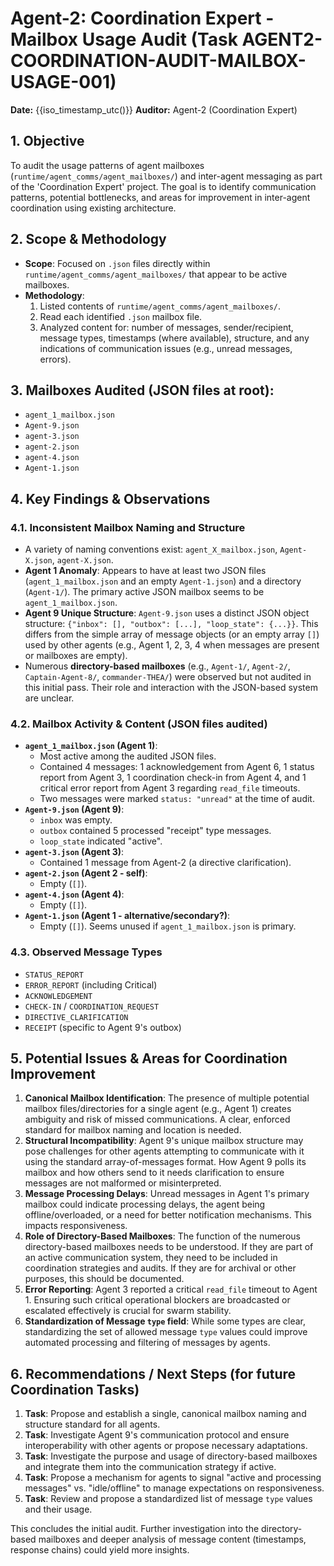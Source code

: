 # Agent-2: Coordination Expert - Mailbox Usage Audit (Task AGENT2-COORDINATION-AUDIT-MAILBOX-USAGE-001)

**Date:** {{iso_timestamp_utc()}}
**Auditor:** Agent-2 (Coordination Expert)

## 1. Objective
To audit the usage patterns of agent mailboxes (`runtime/agent_comms/agent_mailboxes/`) and inter-agent messaging as part of the 'Coordination Expert' project. The goal is to identify communication patterns, potential bottlenecks, and areas for improvement in inter-agent coordination using existing architecture.

## 2. Scope & Methodology
- **Scope**: Focused on `.json` files directly within `runtime/agent_comms/agent_mailboxes/` that appear to be active mailboxes.
- **Methodology**:
    1. Listed contents of `runtime/agent_comms/agent_mailboxes/`.
    2. Read each identified `.json` mailbox file.
    3. Analyzed content for: number of messages, sender/recipient, message types, timestamps (where available), structure, and any indications of communication issues (e.g., unread messages, errors).

## 3. Mailboxes Audited (JSON files at root):
- `agent_1_mailbox.json`
- `Agent-9.json`
- `agent-3.json`
- `agent-2.json`
- `agent-4.json`
- `Agent-1.json`

## 4. Key Findings & Observations

### 4.1. Inconsistent Mailbox Naming and Structure
- A variety of naming conventions exist: `agent_X_mailbox.json`, `Agent-X.json`, `agent-X.json`.
- **Agent 1 Anomaly**: Appears to have at least two JSON files (`agent_1_mailbox.json` and an empty `Agent-1.json`) and a directory (`Agent-1/`). The primary active JSON mailbox seems to be `agent_1_mailbox.json`.
- **Agent 9 Unique Structure**: `Agent-9.json` uses a distinct JSON object structure: `{"inbox": [], "outbox": [...], "loop_state": {...}}`. This differs from the simple array of message objects (or an empty array `[]`) used by other agents (e.g., Agent 1, 2, 3, 4 when messages are present or mailboxes are empty).
- Numerous **directory-based mailboxes** (e.g., `Agent-1/`, `Agent-2/`, `Captain-Agent-8/`, `commander-THEA/`) were observed but not audited in this initial pass. Their role and interaction with the JSON-based system are unclear.

### 4.2. Mailbox Activity & Content (JSON files audited)
- **`agent_1_mailbox.json` (Agent 1)**:
    - Most active among the audited JSON files.
    - Contained 4 messages: 1 acknowledgement from Agent 6, 1 status report from Agent 3, 1 coordination check-in from Agent 4, and 1 critical error report from Agent 3 regarding `read_file` timeouts.
    - Two messages were marked `status: "unread"` at the time of audit.
- **`Agent-9.json` (Agent 9)**:
    - `inbox` was empty.
    - `outbox` contained 5 processed "receipt" type messages.
    - `loop_state` indicated "active".
- **`agent-3.json` (Agent 3)**:
    - Contained 1 message from Agent-2 (a directive clarification).
- **`agent-2.json` (Agent 2 - self)**:
    - Empty (`[]`).
- **`agent-4.json` (Agent 4)**:
    - Empty (`[]`).
- **`Agent-1.json` (Agent 1 - alternative/secondary?)**:
    - Empty (`[]`). Seems unused if `agent_1_mailbox.json` is primary.

### 4.3. Observed Message Types
- `STATUS_REPORT`
- `ERROR_REPORT` (including Critical)
- `ACKNOWLEDGEMENT`
- `CHECK-IN` / `COORDINATION_REQUEST`
- `DIRECTIVE_CLARIFICATION`
- `RECEIPT` (specific to Agent 9's outbox)

## 5. Potential Issues & Areas for Coordination Improvement
1.  **Canonical Mailbox Identification**: The presence of multiple potential mailbox files/directories for a single agent (e.g., Agent 1) creates ambiguity and risk of missed communications. A clear, enforced standard for mailbox naming and location is needed.
2.  **Structural Incompatibility**: Agent 9's unique mailbox structure may pose challenges for other agents attempting to communicate with it using the standard array-of-messages format. How Agent 9 polls its mailbox and how others send to it needs clarification to ensure messages are not malformed or misinterpreted.
3.  **Message Processing Delays**: Unread messages in Agent 1's primary mailbox could indicate processing delays, the agent being offline/overloaded, or a need for better notification mechanisms. This impacts responsiveness.
4.  **Role of Directory-Based Mailboxes**: The function of the numerous directory-based mailboxes needs to be understood. If they are part of an active communication system, they need to be included in coordination strategies and audits. If they are for archival or other purposes, this should be documented.
5.  **Error Reporting**: Agent 3 reported a critical `read_file` timeout to Agent 1. Ensuring such critical operational blockers are broadcasted or escalated effectively is crucial for swarm stability.
6.  **Standardization of Message `type` field**: While some types are clear, standardizing the set of allowed message `type` values could improve automated processing and filtering of messages by agents.

## 6. Recommendations / Next Steps (for future Coordination Tasks)
1.  **Task**: Propose and establish a single, canonical mailbox naming and structure standard for all agents.
2.  **Task**: Investigate Agent 9's communication protocol and ensure interoperability with other agents or propose necessary adaptations.
3.  **Task**: Investigate the purpose and usage of directory-based mailboxes and integrate them into the communication strategy if active.
4.  **Task**: Propose a mechanism for agents to signal "active and processing messages" vs. "idle/offline" to manage expectations on responsiveness.
5.  **Task**: Review and propose a standardized list of message `type` values and their usage.

This concludes the initial audit. Further investigation into the directory-based mailboxes and deeper analysis of message content (timestamps, response chains) could yield more insights. 